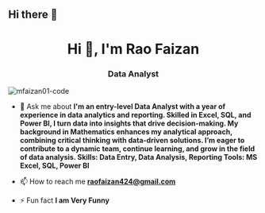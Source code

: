 ## Hi there 👋

<!--
**mfaizan01-code/mfaizan01-code** is a ✨ _special_ ✨ repository because its `README.md` (this file) appears on your GitHub profile.

Here are some ideas to get you started:

- 🔭 I’m currently working on ...
- 🌱 I’m currently learning ...
- 👯 I’m looking to collaborate on ...
- 🤔 I’m looking for help with ...
- 💬 Ask me about ...
- 📫 How to reach me: ...
- 😄 Pronouns: ...
- ⚡ Fun fact: ...
-->
<h1 align="center">Hi 👋, I'm Rao Faizan</h1>
<h3 align="center">Data Analyst</h3>

<p align="left"> <img src="https://komarev.com/ghpvc/?username=mfaizan01-code&label=Profile%20views&color=0e75b6&style=flat" alt="mfaizan01-code" /> </p>

- 💬 Ask me about **I'm an entry-level Data Analyst with a year of experience in data analytics and reporting. Skilled in Excel, SQL, and Power BI, I turn data into insights that drive decision-making. My background in Mathematics enhances my analytical approach, combining critical thinking with data-driven solutions. I’m eager to contribute to a dynamic team, continue learning, and grow in the field of data analysis. Skills: Data Entry, Data Analysis, Reporting Tools: MS Excel, SQL, Power BI**

- 📫 How to reach me **raofaizan424@gmail.com**

- ⚡ Fun fact **I am Very Funny**


